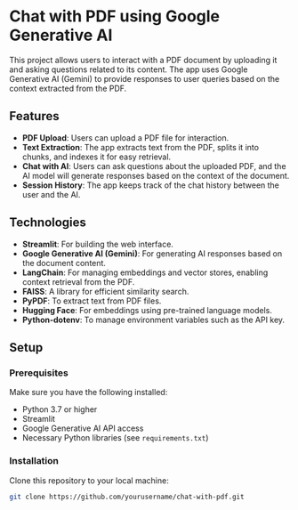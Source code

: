 # Chat with PDF using Google Generative AI

This project allows users to interact with a PDF document by uploading it and asking questions related to its content. The app uses Google Generative AI (Gemini) to provide responses to user queries based on the context extracted from the PDF.

## Features

- **PDF Upload**: Users can upload a PDF file for interaction.
- **Text Extraction**: The app extracts text from the PDF, splits it into chunks, and indexes it for easy retrieval.
- **Chat with AI**: Users can ask questions about the uploaded PDF, and the AI model will generate responses based on the context of the document.
- **Session History**: The app keeps track of the chat history between the user and the AI.
  
## Technologies

- **Streamlit**: For building the web interface.
- **Google Generative AI (Gemini)**: For generating AI responses based on the document content.
- **LangChain**: For managing embeddings and vector stores, enabling context retrieval from the PDF.
- **FAISS**: A library for efficient similarity search.
- **PyPDF**: To extract text from PDF files.
- **Hugging Face**: For embeddings using pre-trained language models.
- **Python-dotenv**: To manage environment variables such as the API key.

## Setup

### Prerequisites

Make sure you have the following installed:

- Python 3.7 or higher
- Streamlit
- Google Generative AI API access
- Necessary Python libraries (see `requirements.txt`)

### Installation

Clone this repository to your local machine:

   ```bash
   git clone https://github.com/yourusername/chat-with-pdf.git
